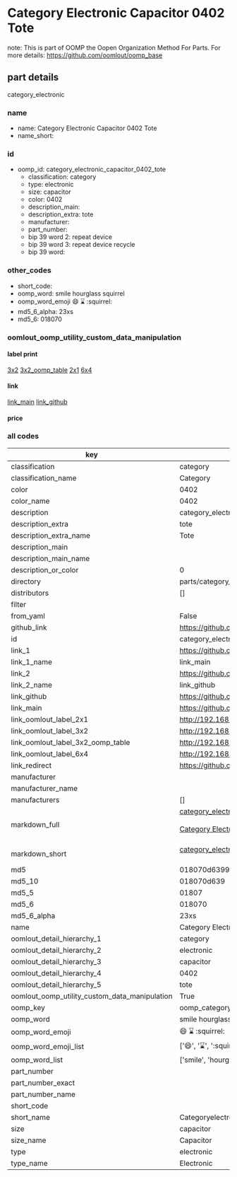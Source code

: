 # Category Electronic Capacitor 0402 Tote  

note: This is part of OOMP the Oopen Organization Method For Parts. For more details: https://github.com/oomlout/oomp_base

##  part details
  



category_electronic



### name
* name: Category Electronic Capacitor 0402 Tote
* name_short: 
### id
* oomp_id: category_electronic_capacitor_0402_tote
  * classification: category
  * type: electronic
  * size: capacitor
  * color: 0402
  * description_main: 
  * description_extra: tote
  * manufacturer: 
  * part_number: 
  * bip 39 word 2: repeat device
  * bip 39 word 3: repeat device recycle
  * bip 39 word: 

### other_codes
* short_code: 
* oomp_word: smile hourglass squirrel
* oomp_word_emoji :smile: :hourglass: :squirrel:
* md5_6_alpha: 23xs
* md5_6: 018070






### oomlout_oomp_utility_custom_data_manipulation
#### label print
[3x2](http://192.168.1.245:1112/?label=oomp%2023xs)
[3x2_oomp_table](http://192.168.1.108:1112/?label=oomp%2023xs)
[2x1](http://192.168.1.242:1112/?label=oomp%2023xs)
[6x4](http://192.168.1.55:1112/?label=oomp%2023xs)    

#### link

[link_main](https://github.com/oomlout/oomlout_oomp_version_1_messy/tree/main/parts/category_electronic_capacitor_0402_tote) [link_github](https://github.com/oomlout/oomlout_oomp_version_1_messy/tree/main/parts/category_electronic_capacitor_0402_tote)                             

#### price







### all codes 
| key | value |  
| --- | --- |  
| classification | category |  
| classification_name | Category |  
| color | 0402 |  
| color_name | 0402 |  
| description | category_electronic |  
| description_extra | tote |  
| description_extra_name | Tote |  
| description_main |  |  
| description_main_name |  |  
| description_or_color | 0  |  
| directory | parts/category_electronic_capacitor_0402_tote |  
| distributors | [] |  
| filter |  |  
| from_yaml | False |  
| github_link | https://github.com/oomlout/oomlout_oomp_part_src/tree/main/parts/category_electronic_capacitor_0402_tote |  
| id | category_electronic_capacitor_0402_tote |  
| link_1 | https://github.com/oomlout/oomlout_oomp_version_1_messy/tree/main/parts/category_electronic_capacitor_0402_tote |  
| link_1_name | link_main |  
| link_2 | https://github.com/oomlout/oomlout_oomp_version_1_messy/tree/main/parts/category_electronic_capacitor_0402_tote |  
| link_2_name | link_github |  
| link_github | https://github.com/oomlout/oomlout_oomp_version_1_messy/tree/main/parts/category_electronic_capacitor_0402_tote |  
| link_main | https://github.com/oomlout/oomlout_oomp_version_1_messy/tree/main/parts/category_electronic_capacitor_0402_tote |  
| link_oomlout_label_2x1 | http://192.168.1.242:1112/?label=oomp%2023xs |  
| link_oomlout_label_3x2 | http://192.168.1.245:1112/?label=oomp%2023xs |  
| link_oomlout_label_3x2_oomp_table | http://192.168.1.108:1112/?label=oomp%2023xs |  
| link_oomlout_label_6x4 | http://192.168.1.55:1112/?label=oomp%2023xs |  
| link_redirect | https://github.com/oomlout/oomlout_oomp_version_1_messy/tree/main/parts/category_electronic_capacitor_0402_tote |  
| manufacturer |  |  
| manufacturer_name |  |  
| manufacturers | [] |  
| markdown_full | [category_electronic_capacitor_0402_tote](none)<br>[](none)<br>[Category Electronic Capacitor 0402 Tote](none)<br><br> |  
| markdown_short | [category_electronic_capacitor_0402_tote](none)<br><br> |  
| md5 | 018070d639931480351db43f67cf2db5 |  
| md5_10 | 018070d639 |  
| md5_5 | 01807 |  
| md5_6 | 018070 |  
| md5_6_alpha | 23xs |  
| name | Category Electronic Capacitor 0402 Tote |  
| oomlout_detail_hierarchy_1 | category |  
| oomlout_detail_hierarchy_2 | electronic |  
| oomlout_detail_hierarchy_3 | capacitor |  
| oomlout_detail_hierarchy_4 | 0402 |  
| oomlout_detail_hierarchy_5 | tote |  
| oomlout_oomp_utility_custom_data_manipulation | True |  
| oomp_key | oomp_category_electronic_capacitor_0402_tote |  
| oomp_word | smile hourglass squirrel |  
| oomp_word_emoji | :smile: :hourglass: :squirrel: |  
| oomp_word_emoji_list | [':smile:', ':hourglass:', ':squirrel:'] |  
| oomp_word_list | ['smile', 'hourglass', 'squirrel'] |  
| part_number |  |  
| part_number_exact |  |  
| part_number_name |  |  
| short_code |  |  
| short_name | Categoryelectronic |  
| size | capacitor |  
| size_name | Capacitor |  
| type | electronic |  
| type_name | Electronic |  
